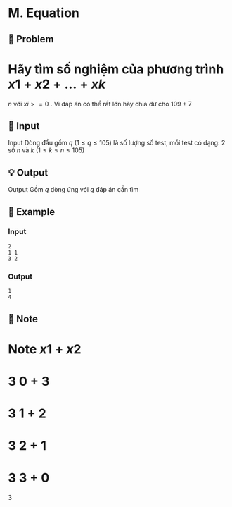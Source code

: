 # M. Equation

## 📖 Problem

Hãy tìm số nghiệm của phương trình
$x1+x2+ ... +xk$
=
$n$
với
$xi>  = 0$
.
Vì đáp án có thể rất lớn hãy chia dư cho
$109+ 7$


## 🧩 Input

Input
Dòng đầu gồm
$q$
$(1 ≤q≤ 105)$
là số lượng số test, mỗi test có dạng:
$2$
số
$n$
và
$k$
$(1 ≤k≤n≤ 105)$


## 💡 Output

Output
Gồm
$q$
dòng ứng với
$q$
đáp án cần tìm


## 🧠 Example

### Input

```text
2
1 1
3 2
```

### Output

```text
1
4
```



## 📝 Note

Note
$x1$
+
$x2$
=
$3$
$0$
+
$3$
=
$3$
$1$
+
$2$
=
$3$
$2$
+
$1$
=
$3$
$3$
+
$0$
=
$3$

